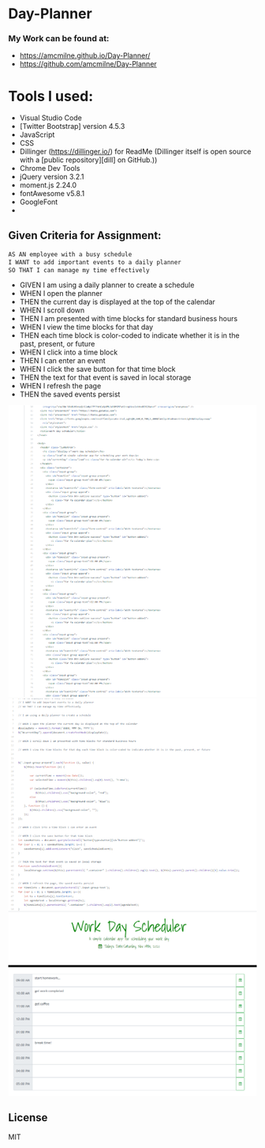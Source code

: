 # Day-Planner


### My Work can be found at: 

  - https://amcmilne.github.io/Day-Planner/
  - https://github.com/amcmilne/Day-Planner
 

# Tools I used: 

- Visual Studio Code
- [Twitter Bootstrap] version 4.5.3
- JavaScript
- CSS
- Dillinger (https://dillinger.io/) for ReadMe (Dillinger itself is open source with a [public repository][dill]
 on GitHub.))
- Chrome Dev Tools
- jQuery version 3.2.1
- moment.js 2.24.0
- fontAwesome v5.8.1
- GoogleFont
- 
## Given Criteria for Assignment: 

```
AS AN employee with a busy schedule
I WANT to add important events to a daily planner
SO THAT I can manage my time effectively
```
- GIVEN I am using a daily planner to create a schedule
- WHEN I open the planner
- THEN the current day is displayed at the top of the calendar
- WHEN I scroll down
- THEN I am presented with time blocks for standard business hours
- WHEN I view the time blocks for that day
- THEN each time block is color-coded to indicate whether it is in the past, present, or future
- WHEN I click into a time block
- THEN I can enter an event
- WHEN I click the save button for that time block
- THEN the text for that event is saved in local storage
- WHEN I refresh the page
- THEN the saved events persist

<img src=/htmlcode.png>
<img src=/jscode.png>
<img src=/schedulescreenshot.png> 

License
----

MIT
